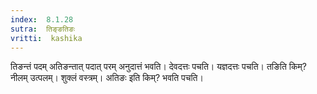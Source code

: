 ```yaml
---
index:  8.1.28
sutra:  तिङ्ङतिङः
vritti:  kashika 
---
```


तिङन्तं पदम् अतिङन्तात् पदात् परम् अनुदात्तं भवति। देवदत्तः पचति। यज्ञदत्तः पचति। तङिति किम्? नीलम् उत्पलम्। शुक्लं वस्त्रम्। अतिङः इति किम्? भवति पचति।

